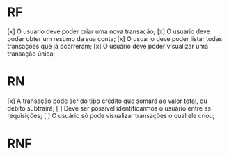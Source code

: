 # RF
[x] O usuario deve poder criar uma nova transação;
[x] O usuario deve poder obter um resumo da sua conta;
[x] O usuario deve poder listar todas transações que já ocorreram;
[x] O usuário deve poder visualizar uma transação única;
 
# RN
[x] A transação pode ser do tipo crédito que somará ao valor total, ou débito subtrairá;
[ ] Deve ser possível identificarmos o usuário entre as requisições;
[ ] O usuário só pode visualizar transações o qual ele criou;

# RNF

